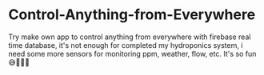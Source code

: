 # Control-Anything-from-Everywhere
Try make own app to control anything from everywhere with firebase real time database, it's not enough for completed my hydroponics system, i need some more sensors for monitoring ppm, weather, flow, etc. It's so fun 😅👨🏼‍💻
